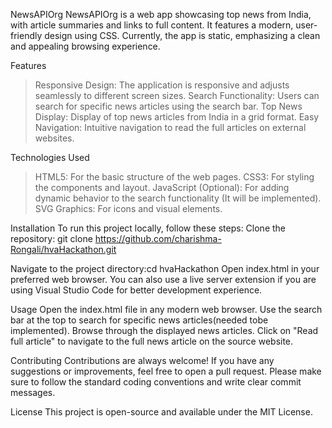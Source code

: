 NewsAPIOrg
NewsAPIOrg is a web app showcasing top news from India, with article summaries and links to full content. It features a modern, user-friendly design using CSS. Currently, the app is static, emphasizing a clean and appealing browsing experience.

Features
>Responsive Design: The application is  responsive and adjusts seamlessly to different screen sizes.
>Search Functionality: Users can search for specific news articles using the search bar.
>Top News Display: Display of top news articles from India in a grid format.
>Easy Navigation: Intuitive navigation to read the full articles on external websites.

Technologies Used
>HTML5: For the basic structure of the web pages.
>CSS3: For styling the components and layout.
>JavaScript (Optional): For adding dynamic behavior to the search functionality (It will be implemented).
>SVG Graphics: For icons and visual elements.

Installation
To run this project locally, follow these steps:
Clone the repository:
git clone https://github.com/charishma-Rongali/hvaHackathon.git

Navigate to the project directory:cd hvaHackathon
Open index.html in your preferred web browser.
You can also use a live server extension if you are using Visual Studio Code for better development experience.

Usage
Open the index.html file in any modern web browser.
Use the search bar at the top to search for specific news articles(needed tobe implemented).
Browse through the displayed news articles.
Click on "Read full article" to navigate to the full news article on the source website.

Contributing
Contributions are always welcome! If you have any suggestions or improvements, feel free to open a pull request. Please make sure to follow the standard coding conventions and write clear commit messages.

License
This project is open-source and available under the MIT License.

